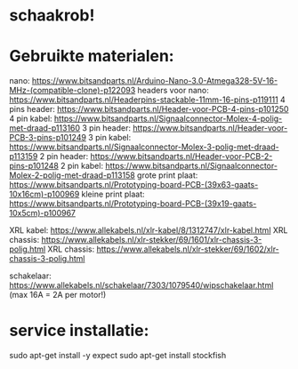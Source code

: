 # schaakrob!

# Gebruikte materialen:
nano: https://www.bitsandparts.nl/Arduino-Nano-3.0-Atmega328-5V-16-MHz-(compatible-clone)-p122093
headers voor nano: https://www.bitsandparts.nl/Headerpins-stackable-11mm-16-pins-p119111
4 pins header: https://www.bitsandparts.nl/Header-voor-PCB-4-pins-p101250
4 pin kabel: https://www.bitsandparts.nl/Signaalconnector-Molex-4-polig-met-draad-p113160
3 pin header: https://www.bitsandparts.nl/Header-voor-PCB-3-pins-p101249
3 pin kabel: https://www.bitsandparts.nl/Signaalconnector-Molex-3-polig-met-draad-p113159
2 pin header: https://www.bitsandparts.nl/Header-voor-PCB-2-pins-p101248
2 pin kabel: https://www.bitsandparts.nl/Signaalconnector-Molex-2-polig-met-draad-p113158
grote print plaat: https://www.bitsandparts.nl/Prototyping-board-PCB-(39x63-gaats-10x16cm)-p100969
kleine print plaat: https://www.bitsandparts.nl/Prototyping-board-PCB-(39x19-gaats-10x5cm)-p100967

XRL kabel: https://www.allekabels.nl/xlr-kabel/8/1312747/xlr-kabel.html
XRL chassis: https://www.allekabels.nl/xlr-stekker/69/1601/xlr-chassis-3-polig.html
XRL chassis: https://www.allekabels.nl/xlr-stekker/69/1602/xlr-chassis-3-polig.html

schakelaar: https://www.allekabels.nl/schakelaar/7303/1079540/wipschakelaar.html (max 16A = 2A per motor!)

# service installatie:
sudo apt-get install -y expect
sudo apt-get install stockfish

